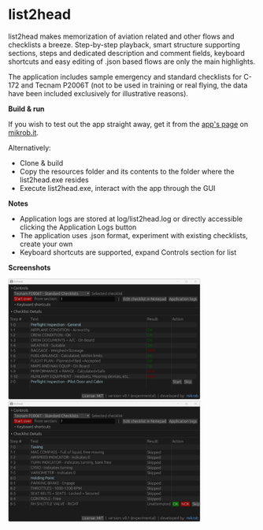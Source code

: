 # list2head

list2head makes memorization of aviation related and other flows and checklists a breeze. Step-by-step playback, smart structure supporting sections, steps and dedicated description and comment fields, keyboard shortcuts and easy editing of .json based flows are only the main highlights.

The application includes sample emergency and standard checklists for C-172 and Tecnam P2006T (not to be used in training or real flying, the data have been included exclusively for illustrative reasons).

**Build & run**

If you wish to test out the app straight away, get it from the [app's page](https://mikrob.it/list2head_app_detail.html) on [mikrob.it](https://mikrob.it).

Alternatively:
* Clone & build
* Copy the resources folder and its contents to the folder where the list2head.exe resides
* Execute list2head.exe, interact with the app through the GUI

**Notes**

* Application logs are stored at log/list2head.log or directly accessible clicking the Application Logs button
* The application uses .json format, experiment with existing checklists, create your own
* Keyboard shortcuts are supported, expand Controls section for list 

**Screenshots**

<img src="doc/screenshots/list2head_1.png" width="390">
<img src="doc/screenshots/list2head_2.png" width="390">
